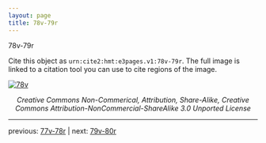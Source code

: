```yaml
---
layout: page
title: 78v-79r
---
```


78v-79r

Cite this object as `urn:cite2:hmt:e3pages.v1:78v-79r`.  The full image is linked to a citation tool you can use to cite regions of the image.

[![78v](http://www.homermultitext.org/iipsrv?IIIF=/project/homer/pyramidal/deepzoom/hmt/e3bifolio/v1/E3_78v_79r.tif/full/800,/0/default.jpg)](http://www.homermultitext.org/ict2/?urn=urn:cite2:hmt:e3bifolio.v1:E3_78v_79r) 

<p style="text-align: center; font-style: italic;">Creative Commons Non-Commerical, Attribution, Share-Alike, Creative Commons Attribution-NonCommercial-ShareAlike 3.0 Unported License</p>

---

previous: [77v-78r](../77v-78r/) | next: [79v-80r](../79v-80r/)